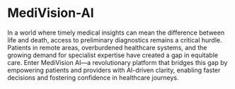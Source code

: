 # MediVision-AI
In a world where timely medical insights can mean the difference between life and death, access to preliminary diagnostics remains a critical hurdle. Patients in remote areas, overburdened healthcare systems, and the growing demand for specialist expertise have created a gap in equitable care. Enter MediVision AI—a revolutionary platform that bridges this gap by empowering patients and providers with AI-driven clarity, enabling faster decisions and fostering confidence in healthcare journeys.
